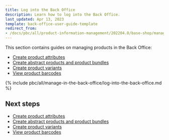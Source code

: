 ```yaml
---
title: Log into the Back Office
description: Learn how to log into the Back Office.
last_updated: Apr 13, 2023
template: back-office-user-guide-template
redirect_from:
- /docs/pbc/all/product-information-management/202204.0/base-shop/manage-in-the-back-office/log-into-the-back-office.html
---
```


This section contains guides on managing products in the Back Office:

* [Create product attributes](/docs/pbc/all/product-information-management/{{page.version}}/base-shop/manage-in-the-back-office/attributes/create-product-attributes.html)
* [Create abstract products and product bundles](/docs/pbc/all/product-information-management/{{page.version}}/base-shop/manage-in-the-back-office/products/manage-abstract-products-and-product-bundles/create-abstract-products-and-product-bundles.html)
* [Create product variants](/docs/pbc/all/product-information-management/{{page.version}}/base-shop/manage-in-the-back-office/products/manage-product-variants/create-product-variants.html)
* [View product barcodes](/docs/pbc/all/product-information-management/{{page.version}}/base-shop/manage-in-the-back-office/view-product-barcodes.html)

{% include pbc/all/manage-in-the-back-office/log-into-the-back-office.md %} <!-- To edit, see /_includes/pbc/all/manage-in-the-back-office/log-into-the-back-office.md -->

## Next steps

* [Create product attributes](/docs/pbc/all/product-information-management/{{page.version}}/base-shop/manage-in-the-back-office/attributes/create-product-attributes.html)
* [Create abstract products and product bundles](/docs/pbc/all/product-information-management/{{page.version}}/base-shop/manage-in-the-back-office/products/manage-abstract-products-and-product-bundles/create-abstract-products-and-product-bundles.html)
* [Create product variants](/docs/pbc/all/product-information-management/{{page.version}}/base-shop/manage-in-the-back-office/products/manage-product-variants/create-product-variants.html)
* [View product barcodes](/docs/pbc/all/product-information-management/{{page.version}}/base-shop/manage-in-the-back-office/view-product-barcodes.html)
